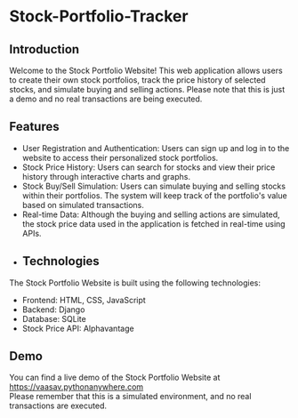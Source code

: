 # Stock-Portfolio-Tracker
## Introduction
Welcome to the Stock Portfolio Website! This web application allows users to create their own stock portfolios, track the price history of selected stocks, and simulate buying and selling actions. Please note that this is just a demo and no real transactions are being executed.
## Features
- User Registration and Authentication: Users can sign up and log in to the website to access their personalized stock portfolios.
- Stock Price History: Users can search for stocks and view their price history through interactive charts and graphs.
- Stock Buy/Sell Simulation: Users can simulate buying and selling stocks within their portfolios. The system will keep track of the portfolio's value based on simulated transactions.
- Real-time Data: Although the buying and selling actions are simulated, the stock price data used in the application is fetched in real-time using APIs.
- ## Technologies
The Stock Portfolio Website is built using the following technologies:
- Frontend: HTML, CSS, JavaScript
- Backend: Django
- Database: SQLite
- Stock Price API: Alphavantage
## Demo
You can find a live demo of the Stock Portfolio Website at https://vaasav.pythonanywhere.com</br> Please remember that this is a simulated environment, and no real transactions are executed.
